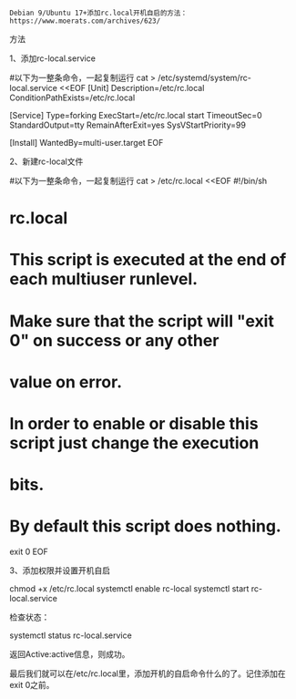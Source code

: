     Debian 9/Ubuntu 17+添加rc.local开机自启的方法：
    https://www.moerats.com/archives/623/
    
     
    
  方法

1、添加rc-local.service

#以下为一整条命令，一起复制运行
cat > /etc/systemd/system/rc-local.service <<EOF
[Unit]
Description=/etc/rc.local
ConditionPathExists=/etc/rc.local
 
[Service]
Type=forking
ExecStart=/etc/rc.local start
TimeoutSec=0
StandardOutput=tty
RemainAfterExit=yes
SysVStartPriority=99
 
[Install]
WantedBy=multi-user.target
EOF

2、新建rc-local文件

#以下为一整条命令，一起复制运行
cat > /etc/rc.local <<EOF
#!/bin/sh
#
# rc.local
#
# This script is executed at the end of each multiuser runlevel.
# Make sure that the script will "exit 0" on success or any other
# value on error.
#
# In order to enable or disable this script just change the execution
# bits.
#
# By default this script does nothing.
 
exit 0
EOF

3、添加权限并设置开机自启

chmod +x /etc/rc.local
systemctl enable rc-local
systemctl start rc-local.service

检查状态：

systemctl status rc-local.service

返回Active:active信息，则成功。

最后我们就可以在/etc/rc.local里，添加开机的自启命令什么的了。记住添加在exit 0之前。

